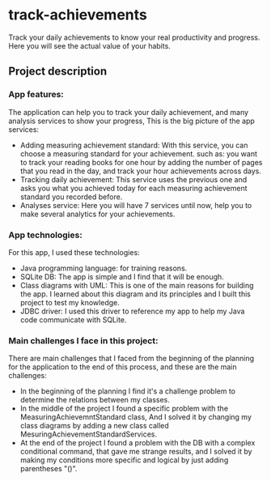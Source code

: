 # track-achievements
Track your daily achievements to know your real productivity and progress. Here you will see the actual value of your habits.

## Project description

### App features:
The application can help you to track your daily achievement, and many analysis services to show your progress, This is the big picture of the app services:
-  Adding measuring achievement standard: With this service, you can choose a measuring standard for your achievement. such as: you want to track your reading books for one hour by adding the number of pages that you read in the day, and track your hour achievements across days.
- Tracking daily achievement: This service uses the previous one and asks you what you achieved today for each measuring achievement standard you recorded before.
- Analyses service: Here you will have 7 services until now, help you to make several analytics for your achievements.

### App technologies:
For this app, I used these technologies:
- Java programming language: for training reasons.
- SQLite DB: The app is simple and I find that it will be enough.
- Class diagrams with UML: This is one of the main reasons for building the app. I learned about this diagram and its principles and I built this project to test my knowledge.
- JDBC driver: I used this driver to reference my app to help my Java code communicate with SQLite.

### Main challenges I face in this project:
There are main challenges that I faced from the beginning of the planning for the application to the end of this process, and these are the main challenges:
- In the beginning of the planning I find it's a challenge problem to determine the relations between my classes.
- In the middle of the project I found a specific problem with the MeasuringAchievemntStandard class, And I solved it by changing my class diagrams by adding a new class called MesuringAchievementStandardServices.
- At the end of the project I found a problem with the DB with a complex conditional command, that gave me strange results, and I solved it by making my conditions more specific and logical by just adding parentheses "()".